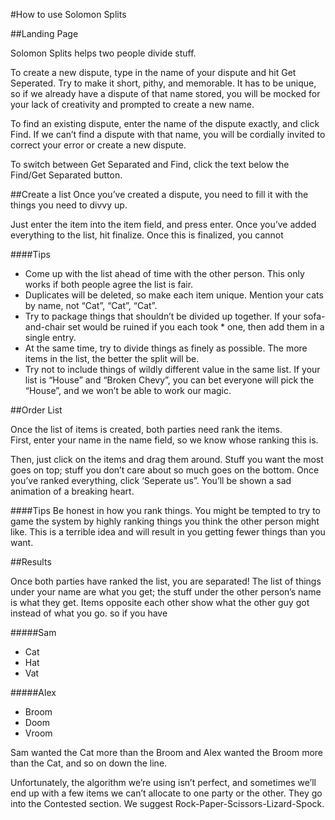 #How to use Solomon Splits


##Landing Page

Solomon Splits helps two people divide stuff.

To create a new dispute, type in the name of your dispute and hit Get Seperated.  Try to make it short, pithy, and memorable.  It has to be unique, so if we already have a dispute of that name stored, you will be mocked for your lack of creativity and prompted to create a new name.

To find an existing dispute, enter the name of the dispute exactly, and click Find.  If we can’t find a dispute with that name, you will be cordially invited to correct your error or create a new dispute.

To switch between Get Separated and Find, click the text below the Find/Get Separated button.

##Create a list
Once you’ve created a dispute, you need to fill it with the things you need to divvy up.  

Just enter the item into the item field, and press enter.  Once you’ve added everything to the list, hit finalize.  Once this is finalized, you cannot 

####Tips
* Come up with the list ahead of time with the other person.  This only works if both people agree the list is fair.
* Duplicates will be deleted, so make each item unique.  Mention your cats by name, not “Cat”, “Cat”, “Cat”.
* Try to package things that shouldn’t be divided up together.  If your sofa-and-chair set would be ruined if you each took * one, then add them in a single entry.
* At the same time, try to divide things as finely as possible.  The more items in the list, the better the split will be.
* Try not to include things of wildly different value in the same list.  If your list is “House” and “Broken Chevy”, you can bet everyone will pick the “House”, and we won’t be able to work our magic.

##Order List

Once the list of items is created, both parties need rank the items.  
First, enter your name in the name field, so we know whose ranking this is.

Then, just click on the items and drag them around.  Stuff you want the most goes on top; stuff you don’t care about so much goes on the bottom.  Once you’ve ranked everything, click ‘Seperate us”.  You’ll be shown a sad animation of a breaking heart.

####Tips
Be honest in how you rank things.  You might be tempted to try to game the system by highly ranking things you think the other person might like.  This is a terrible idea and will result in you getting fewer things than you want.

##Results

Once both parties have ranked the list, you are separated!  The list of things under your name are what you get; the stuff under the other person’s name is what they get.  Items opposite each other show what the other guy got instead of what you go.  so if you have

#####Sam
* Cat
* Hat
* Vat

#####Alex
* Broom
* Doom
* Vroom

Sam wanted the Cat more than the Broom and Alex wanted the Broom more than the Cat, and so on down the line.

Unfortunately, the algorithm we’re using isn’t perfect, and sometimes we’ll end up with a few items we can’t allocate to one party or the other.  They go into the Contested section.  We suggest Rock-Paper-Scissors-Lizard-Spock.

